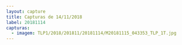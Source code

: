 ```yaml
---
layout: capture
title: Capturas de 14/11/2018
label: 20181114
capturas:
  - imagem: TLP1/2018/201811/20181114/M20181115_043353_TLP_1T.jpg
---
```

